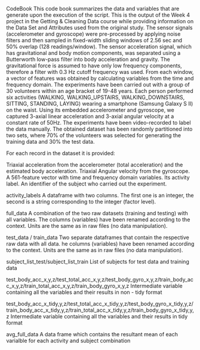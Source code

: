 CodeBook
This code book summarizes the data and variables that are generate upon the execution of the script. This is the output of the Week 4 project in the Getting & Cleaning Data course while providing information on the Data Set and Attributes used from the original study. The sensor signals (accelerometer and gyroscope) were pre-processed by applying noise filters and then sampled in fixed-width sliding windows of 2.56 sec and 50% overlap (128 readings/window). The sensor acceleration signal, which has gravitational and body motion components, was separated using a Butterworth low-pass filter into body acceleration and gravity. The gravitational force is assumed to have only low frequency components, therefore a filter with 0.3 Hz cutoff frequency was used. From each window, a vector of features was obtained by calculating variables from the time and frequency domain. The experiments have been carried out with a group of 30 volunteers within an age bracket of 19-48 years. Each person performed six activities (WALKING, WALKING_UPSTAIRS, WALKING_DOWNSTAIRS, SITTING, STANDING, LAYING) wearing a smartphone (Samsung Galaxy S II) on the waist. Using its embedded accelerometer and gyroscope, we captured 3-axial linear acceleration and 3-axial angular velocity at a constant rate of 50Hz. The experiments have been video-recorded to label the data manually. The obtained dataset has been randomly partitioned into two sets, where 70% of the volunteers was selected for generating the training data and 30% the test data.

For each record in the dataset it is provided:

Triaxial acceleration from the accelerometer (total acceleration) and the estimated body acceleration. Triaxial Angular velocity from the gyroscope. A 561-feature vector with time and frequency domain variables. Its activity label. An identifier of the subject who carried out the experiment.

activity_labels
A dataframe with two columns. The first one is an integer, the second is a string corresponding to the integer (factor level).

full_data
A combination of the two raw datasets (training and testing) with all variables. The columns (variables) have been renamed according to the context. Units are the same as in raw files (no data manipulation).

test_data / train_data
Two separate dataframes that contain the respective raw data with all data. he columns (variables) have been renamed according to the context. Units are the same as in raw files (no data manipulation).

subject_list_test/subject_list_train
List of subjects for test data and training data

test_body_acc_x,y,z/test_total_acc_x,y,z/test_body_gyro_x,y,z/train_body_acc_x,y,z/train_total_acc_x,y,z/train_body_gyro_x,y,z
Intermediate variable containing all the variables and their results in non - tidy format

test_body_acc_x_tidy,y,z/test_total_acc_x_tidy,y,z/test_body_gyro_x_tidy,y,z/train_body_acc_x_tidy,y,z/train_total_acc_x_tidy,y,z/train_body_gyro_x_tidy,y,z
Intermediate variable containing all the variables and their results in tidy format

avg_full_data
A data frame which contains the resultant mean of each varialble for each activity and subject combination
